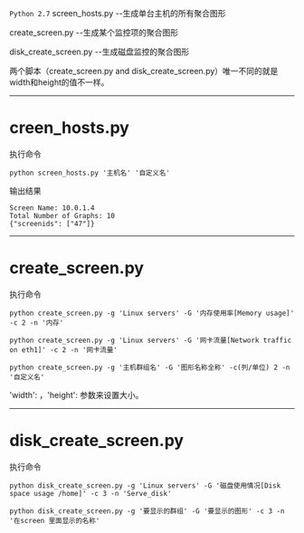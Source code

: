
`Python 2.7`
screen_hosts.py --生成单台主机的所有聚合图形

create_screen.py --生成某个监控项的聚合图形

disk_create_screen.py --生成磁盘监控的聚合图形

两个脚本（create_screen.py and disk_create_screen.py）唯一不同的就是width和height的值不一样。

---
# creen_hosts.py

执行命令

`python screen_hosts.py '主机名' '自定义名'`

输出结果

```
Screen Name: 10.0.1.4
Total Number of Graphs: 10
{"screenids": ["47"]}
```

---
# create_screen.py

执行命令

`python create_screen.py -g 'Linux servers' -G '内存使用率[Memory usage]' -c 2 -n '内存'`

`python create_screen.py -g 'Linux servers' -G '网卡流量[Network traffic on eth1]' -c 2 -n '网卡流量'`

`python create_screen.py -g '主机群组名' -G '图形名称全称' -c(列/单位) 2 -n '自定义名'`

'width': ，'height': 参数来设置大小。

---
# disk_create_screen.py

执行命令

`python disk_create_screen.py -g 'Linux servers' -G '磁盘使用情况[Disk space usage /home]' -c 3 -n 'Serve_disk'`

`python disk_create_screen.py -g '要显示的群组' -G '要显示的图形' -c 3 -n '在screen 里面显示的名称'`

